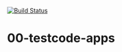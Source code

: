 [![Build Status](https://travis-ci.org/paveloso/00-testcode-apps.svg?branch=master)](https://travis-ci.org/paveloso/00-testcode-apps)

# 00-testcode-apps